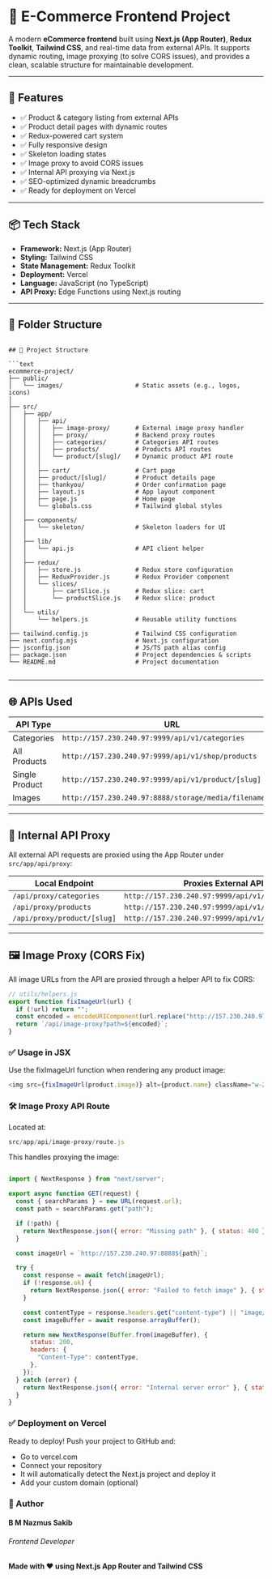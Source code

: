 # 🛒 E-Commerce Frontend Project

A modern **eCommerce frontend** built using **Next.js (App Router)**, **Redux Toolkit**, **Tailwind CSS**, and real-time data from external APIs. It supports dynamic routing, image proxying (to solve CORS issues), and provides a clean, scalable structure for maintainable development.

---

## 🚀 Features

- ✅ Product & category listing from external APIs
- ✅ Product detail pages with dynamic routes
- ✅ Redux-powered cart system
- ✅ Fully responsive design
- ✅ Skeleton loading states
- ✅ Image proxy to avoid CORS issues
- ✅ Internal API proxying via Next.js
- ✅ SEO-optimized dynamic breadcrumbs
- ✅ Ready for deployment on Vercel

---

## 📦 Tech Stack

- **Framework:** Next.js (App Router)
- **Styling:** Tailwind CSS
- **State Management:** Redux Toolkit
- **Deployment:** Vercel
- **Language:** JavaScript (no TypeScript)
- **API Proxy:** Edge Functions using Next.js routing

---

## 📁 Folder Structure

```text

## 📁 Project Structure

```text
ecommerce-project/
├── public/
│   └── images/                    # Static assets (e.g., logos, icons)
│
├── src/
│   ├── app/
│   │   ├── api/
│   │   │   ├── image-proxy/       # External image proxy handler
│   │   │   ├── proxy/             # Backend proxy routes
│   │   │   ├── categories/        # Categories API routes
│   │   │   ├── products/          # Products API routes
│   │   │   └── product/[slug]/    # Dynamic product API route
│   │   │
│   │   ├── cart/                  # Cart page
│   │   ├── product/[slug]/        # Product details page
│   │   ├── thankyou/              # Order confirmation page
│   │   ├── layout.js              # App layout component
│   │   ├── page.js                # Home page
│   │   └── globals.css            # Tailwind global styles
│   │
│   ├── components/
│   │   └── skeleton/              # Skeleton loaders for UI
│   │
│   ├── lib/
│   │   └── api.js                 # API client helper
│   │
│   ├── redux/
│   │   ├── store.js               # Redux store configuration
│   │   ├── ReduxProvider.js       # Redux Provider component
│   │   └── slices/
│   │       ├── cartSlice.js       # Redux slice: cart
│   │       └── productSlice.js    # Redux slice: product
│   │
│   └── utils/
│       └── helpers.js             # Reusable utility functions
│
├── tailwind.config.js             # Tailwind CSS configuration
├── next.config.mjs                # Next.js configuration
├── jsconfig.json                  # JS/TS path alias config
├── package.json                   # Project dependencies & scripts
└── README.md                      # Project documentation


```



---

## 🌐 APIs Used

| API Type         | URL                                                                |
|------------------|---------------------------------------------------------------------|
| Categories        | `http://157.230.240.97:9999/api/v1/categories`                     |
| All Products      | `http://157.230.240.97:9999/api/v1/shop/products`                  |
| Single Product    | `http://157.230.240.97:9999/api/v1/product/[slug]`                |
| Images            | `http://157.230.240.97:8888/storage/media/filename.jpg`            |

---

## 🔁 Internal API Proxy

All external API requests are proxied using the App Router under `src/app/api/proxy`:

| Local Endpoint               | Proxies External API                                      |
|-----------------------------|------------------------------------------------------------|
| `/api/proxy/categories`     | `http://157.230.240.97:9999/api/v1/categories`             |
| `/api/proxy/products`       | `http://157.230.240.97:9999/api/v1/shop/products`          |
| `/api/proxy/product/[slug]` | `http://157.230.240.97:9999/api/v1/product/[slug]`         |

---

## 🖼️ Image Proxy (CORS Fix)

All image URLs from the API are proxied through a helper API to fix CORS:

```javascript
// utils/helpers.js
export function fixImageUrl(url) {
  if (!url) return "";
  const encoded = encodeURIComponent(url.replace("http://157.230.240.97:8888", ""));
  return `/api/image-proxy?path=${encoded}`;
}


```

### ✅ Usage in JSX
Use the fixImageUrl function when rendering any product image:

```javascript
<img src={fixImageUrl(product.image)} alt={product.name} className="w-20 h-20 object-cover rounded" />
```

### 🛠️ Image Proxy API Route
Located at:

```javascript
src/app/api/image-proxy/route.js
```

This handles proxying the image:

```javascript

import { NextResponse } from "next/server";

export async function GET(request) {
  const { searchParams } = new URL(request.url);
  const path = searchParams.get("path");

  if (!path) {
    return NextResponse.json({ error: "Missing path" }, { status: 400 });
  }

  const imageUrl = `http://157.230.240.97:8888${path}`;

  try {
    const response = await fetch(imageUrl);
    if (!response.ok) {
      return NextResponse.json({ error: "Failed to fetch image" }, { status: response.status });
    }

    const contentType = response.headers.get("content-type") || "image/jpeg";
    const imageBuffer = await response.arrayBuffer();

    return new NextResponse(Buffer.from(imageBuffer), {
      status: 200,
      headers: {
        "Content-Type": contentType,
      },
    });
  } catch (error) {
    return NextResponse.json({ error: "Internal server error" }, { status: 500 });
  }
}

```


### ✅ Deployment on Vercel
Ready to deploy! Push your project to GitHub and:

- Go to vercel.com
- Connect your repository
- It will automatically detect the Next.js project and deploy it
- Add your custom domain (optional)

### 👤 Author
#### B M Nazmus Sakib
###### Frontend Developer

#### Made with ❤️ using Next.js App Router and Tailwind CSS